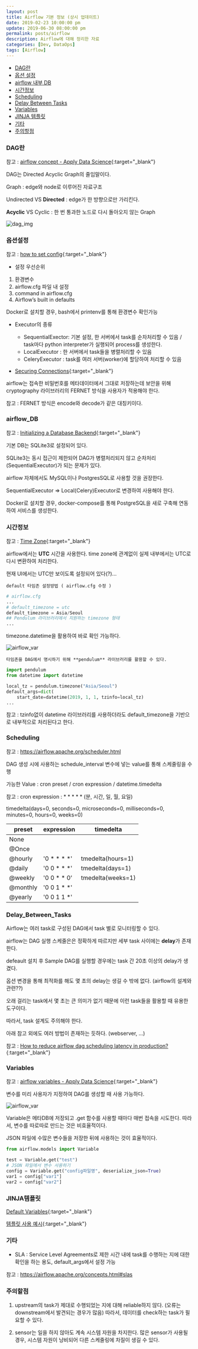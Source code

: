 ```yaml
---
layout: post
title: Airflow 기본 정보 (상시 업데이트)
date: 2019-02-23 10:00:00 pm
update: 2019-06-30 08:00:00 pm
permalink: posts/airflow
description: Airflow에 대해 정리한 자료
categories: [Dev, DataOps]
tags: [Airflow]
---
```


- [DAG란](#DAG란)
- [옵션 설정](#옵션설정)
- [airflow 내부 DB](#airflow_db)
- [시간정보](#시간정보)
- [Scheduling](#scheduling)
- [Delay Between Tasks](#delay_between_tasks)
- [Variables](#variables)
- [JINJA 템플릿](#jinja템플릿)
- [기타](#기타)
- [주의할점](#주의할점)

### DAG란

참고 : [airflow concept - Apply Data Science](https://www.applydatascience.com/airflow/airflow-concept){:target="_blank"}

DAG는 Directed Acyclic Graph의 줄임말이다.

Graph : edge와 node로 이루어진 자료구조

Undirected VS **Directed** : edge가 한 방향으로만 가리킨다.

**Acyclic** VS Cyclic : 한 번 통과한 노드로 다시 돌아오지 않는 Graph

![dag_img]({{site.baseurl}}/assets/img/tech/dag_img.jpg)

### 옵션설정

참고 : [how to set config](https://airflow.readthedocs.io/en/stable/howto/set-config.html){:target="_blank"}

- 설정 우선순위
1. 환경변수
2. airflow.cfg 파일 내 설정
3. command in airflow.cfg
4. Airflow’s built in defaults

Docker로 설치할 경우, bash에서 printenv를 통해 환경변수 확인가능

- Executor의 종류
    - SequentialExector: 기본 설정, 한 서버에서 task를 순차처리할 수 있음 / task마다 python interpreter가 실행되어 process를 생성한다.
    - LocalExecutor : 한 서버에서 task들을 병렬처리할 수 있음
    - CeleryExecutor : task를 여러 서버(worker)에 할당하여 처리할 수 있음


- [Securing Connections](https://airflow.apache.org/howto/secure-connections.html){:target="_blank"}

airflow는 접속한 비밀번호를 메타데이터에서 그대로 저장하는데 보안을 위해 cryptography 라이브러리의 FERNET 방식을 사용자가 적용해야 한다. 

참고 : FERNET 방식은 encode와 decode가 같은 대칭키이다.

### airflow_DB

참고 : [
Initializing a Database Backend](https://airflow.readthedocs.io/en/stable/howto/initialize-database.html){:target="_blank"}

기본 DB는 SQLite3로 설정되어 있다. 

SQLite3는 동시 접근이 제한되어 DAG가 병렬처리되지 않고 순차처리(SequentialExecutor)가 되는 문제가 있다. 

airflow 자체에서도 MySQL이나 PostgresSQL로 사용할 것을 권장한다.

SequentialExecutor => Local(Celery)Executor로 변경하여 사용해야 한다.

Docker로 설치할 경우, docker-compose를 통해 PostgreSQL을 새로 구축해 연동하여 서비스를 생성한다.

### 시간정보

참고 : [Time Zone](https://airflow.apache.org/timezone.html){:target="_blank"}

airflow에서는 **UTC** 시간을 사용한다. time zone에 관계없이 실제 내부에서는 UTC로 다시 변환하여 처리한다. 

현재 UI에서는 UTC만 보이도록 설정되어 있다(?)...

    default 타임존 설정방법 ( airflow.cfg 수정 )

``` python
# airflow.cfg
...
# default_timezone = utc
default_timezone = Asia/Seoul
## Pendulum 라이브러리에서 지원하는 timezone 형태
...
```

timezone.datetime을 활용하여 바로 확인 가능하다.

![airflow_var]({{site.baseurl}}/assets/img/tech/airflow_timezone.jpg)

    타임존을 DAG에서 명시하기 위해 **pendulum** 라이브러리를 활용할 수 있다. 

``` python
import pendulum
from datetime import datetime

local_tz = pendulum.timezone("Asia/Seoul")
default_args=dict(
    start_date=datetime(2019, 1, 1, tzinfo=local_tz)
...
```

참고 : tzinfo없이 datetime 라이브러리를 사용하더라도 default_timezone을 기반으로 내부적으로 처리된다고 한다.

### Scheduling

참고 : https://airflow.apache.org/scheduler.html

DAG 생성 시에 사용하는 schedule_interval 변수에 넣는 value를 통해 스케줄링을 수행

가능한 Value : cron preset / cron expression / datetime.timedelta

참고 : 
cron expression : * * * * * (분, 시간, 일, 월, 요일)

timedelta(days=0, seconds=0, microseconds=0, milliseconds=0, minutes=0, hours=0, weeks=0)

|preset |expression |timedelta |
|-------|-----------|---------------|
|None |||
|@Once|||
|@hourly|'0 * * * *'|tmedelta(hours=1)|
|@daily|'0 0 * * *'|tmedelta(days=1)|
|@weekly|'0 0 * * 0'|tmedelta(weeks=1)|
|@monthly|'0 0 1 * *'||
|@yearly|'0 0 1 1 *'||

### Delay_Between_Tasks

Airflow는 여러 task로 구성된 DAG에서 task 별로 모니터링할 수 있다.

airflow는 DAG 실행 스케줄은은 정확하게 따르지만 세부 task 사이에는 **delay**가 존재한다.

defeault 설치 후 Sample DAG를 실행할 경우에는 task 간 20초 이상의 delay가 생겼다.

옵션 변경을 통해 최적화를 해도 몇 초의 delay는 생길 수 밖에 없다. (airflow의 설계와 관련??)

오래 걸리는 task에서 몇 초는 큰 의미가 없기 때문에 이런 task들을 활용할 때 유용한 도구이다.

따라서, task 설계도 주의해야 한다.

아래 참고 외에도 여러 방법이 존재하는 듯하다. (webserver, ...)

참고 : [How to reduce airflow dag scheduling latency in production?](https://airflow.apache.org/faq.html#how-to-reduce-airflow-dag-scheduling-latency-in-production){:target="_blank"}

### Variables

참고 : [airflow variables - Apply Data Science](https://www.applydatascience.com/airflow/airflow-variables/){:target="_blank"}

변수를 미리 사용자가 지정하여 DAG를 생성할 때 사용 가능하다.

![airflow_var]({{site.baseurl}}/assets/img/tech/airflow_var.jpg)


Variable은 메타DB에 저장되고 .get 함수를 사용할 때마다 매번 접속을 시도한다. 따라서, 변수를 따로따로 만드는 것은 비효율적이다.

JSON 파일에 수많은 변수들을 저장한 뒤에 사용하는 것이 효율적이다.

``` python
from airflow.models import Variable

test = Variable.get("test")
# JSON 파일에서 변수 사용하기
config = Variable.get("config파일명", deserialize_json=True)
var1 = config["var1"]
var2 = config["var2"]
```
### JINJA템플릿

[Default Variables](https://airflow.apache.org/macros.html){:target="_blank"}

[템플릿 사용 예시](https://diogoalexandrefranco.github.io/about-airflow-date-macros-ds-and-execution-date/){:target="_blank"}

### 기타

- SLA : Service Level Agreements로 제한 시간 내에 task를 수행하는 지에 대한 확인을 하는 용도, default_args에서 설정 가능

참고 : https://airflow.apache.org/concepts.html#slas


### 주의할점

1. upstream의 task가 제대로 수행되었는 지에 대해 reliable하지 않다. (오류는 downstream에서 발견되는 경우가 많음) 따라서, 데이터를 check하는 task가 필요할 수 있다.

2. sensor는 일을 하지 않아도 계속 시스템 자원을 차지한다. 많은 sensor가 사용될 경우, 시스템 자원이 낭비되어 다른 스케줄링에 차질이 생길 수 있다.

